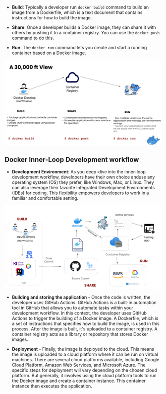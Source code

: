 - **Build**: Typically a developer run `docker build` command to build an image from a Dockerfile, which is a text document that contains instructions for how to build the image.

- **Share**: Once a developer builds a Docker image, they can share it with others by pushing it to a container registry. You can use the `docker push` command to do this.

- **Run**: The `docker run` command lets you create and start a running container based on a Docker image.


![docker workflow](images/dockerworkflow.png)


## Docker Inner-Loop Development workflow


- **Development Environment**: As you deep-dive into the inner-loop development workflow, developers have their own choice anduse any operating system (OS) they prefer, like Windows, Mac, or Linux. They can also leverage their favorite Integrated Development Environments (IDEs) for coding. This flexibility empowers developers to work in a familiar and comfortable setting.


![docker inner loop workflow](images/inner_loop.png)

- **Building and storing the application** - Once the code is written, the developer uses GitHub Actions. GitHub Actions is a built-in automation tool in GitHub that allows you to automate tasks within your development workflow. In this context, the developer uses GitHub Actions to trigger the building of a Docker image. A Dockerfile, which is a set of instructions that specifies how to build the image, is used in this process.  After the image is built, it's uploaded to a container registry. A container registry acts as a library or repository that stores Docker images.

- **Deployment** - Finally, the image is deployed to the cloud. This means the image is uploaded to a cloud platform where it can be run on virtual machines. There are several cloud platforms available, including Google Cloud Platform, Amazon Web Services, and Microsoft Azure. The specific steps for deployment will vary depending on the chosen cloud platform. But generally, it involves using the cloud platform tools to run the Docker image and create a container instance. This container instance then executes the application.

